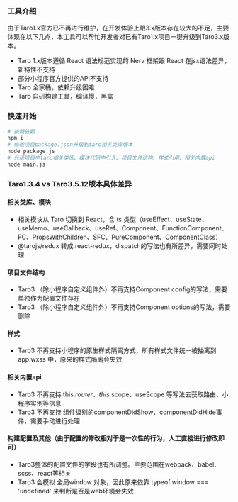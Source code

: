### 工具介绍
由于Taro1.x官方已不再进行维护，在开发体验上跟3.x版本存在较大的不足，主要体现在以下几点，本工具可以帮忙开发者对已有Taro1.x项目一键升级到Taro3.x版本。
- Taro 1.x版本遵循 React 语法规范实现的 Nerv 框架跟 React 在jsx语法差异，新特性不支持
- 部分小程序官方提供的API不支持
- Taro 全家桶，依赖升级困难
- Taro 自研构建工具，编译慢，黑盒

### 快速开始
```bash
# 按照依赖
npm i
# 修改项目package.json升级到taro相关类库版本
node package.js
# 升级项目中taro相关类库、模块代码中引入、项目文件结构、样式引用、相关内置api
node main.js
```

### Taro1.3.4 vs Taro3.5.12版本具体差异

#### 相关类库、模块
- 相关模块从 Taro 切换到 React，含 ts 类型（useEffect、useState、useMemo、useCallback、useRef、Component、FunctionComponent、FC、PropsWithChildren、SFC、PureComponent、ComponentClass）
- @tarojs/redux 转成 react-redux，dispatch的写法也有所差异，需要同时处理

#### 项目文件结构
- Taro3 （除小程序自定义组件外）不再支持Component config的写法，需要单独作为配置文件存在
- Taro3 （除小程序自定义组件外）不再支持Component options的写法，需要删除

#### 样式
- Taro3 不再支持小程序的原生样式隔离方式，所有样式文件统一被抽离到 app.wxss 中，原来的样式隔离会失效

#### 相关内置api
- Taro3 不再支持 this.$router、this.$scope、useScope 等写法去获取路由、小程序实例等信息
- Taro3 不再支持 组件级别的componentDidShow、componentDidHide事件，需要手动进行处理

#### 构建配置及其他（由于配置的修改相对于是一次性的行为，人工直接进行修改即可）
- Taro3整体的配置文件的字段也有所调整。主要范围在webpack、babel、scss、react等相关
- Taro3 会模拟 全局window 对象，因此原来依靠 typeof window === 'undefined' 来判断是否是web环境会失效

